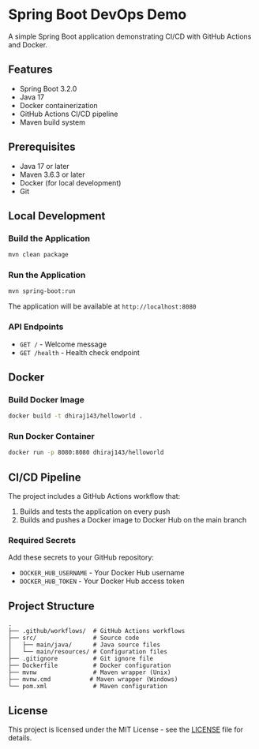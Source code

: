 # Spring Boot DevOps Demo

A simple Spring Boot application demonstrating CI/CD with GitHub Actions and Docker.

## Features

- Spring Boot 3.2.0
- Java 17
- Docker containerization
- GitHub Actions CI/CD pipeline
- Maven build system

## Prerequisites

- Java 17 or later
- Maven 3.6.3 or later
- Docker (for local development)
- Git

## Local Development

### Build the Application

```bash
mvn clean package
```

### Run the Application

```bash
mvn spring-boot:run
```

The application will be available at `http://localhost:8080`

### API Endpoints

- `GET /` - Welcome message
- `GET /health` - Health check endpoint

## Docker

### Build Docker Image

```bash
docker build -t dhiraj143/helloworld .
```

### Run Docker Container

```bash
docker run -p 8080:8080 dhiraj143/helloworld
```

## CI/CD Pipeline

The project includes a GitHub Actions workflow that:

1. Builds and tests the application on every push
2. Builds and pushes a Docker image to Docker Hub on the main branch

### Required Secrets

Add these secrets to your GitHub repository:

- `DOCKER_HUB_USERNAME` - Your Docker Hub username
- `DOCKER_HUB_TOKEN` - Your Docker Hub access token

## Project Structure

```
.
├── .github/workflows/  # GitHub Actions workflows
├── src/                # Source code
│   ├── main/java/      # Java source files
│   └── main/resources/ # Configuration files
├── .gitignore          # Git ignore file
├── Dockerfile          # Docker configuration
├── mvnw                # Maven wrapper (Unix)
├── mvnw.cmd           # Maven wrapper (Windows)
└── pom.xml             # Maven configuration
```

## License

This project is licensed under the MIT License - see the [LICENSE](LICENSE) file for details.
